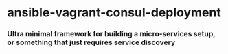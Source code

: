 # ansible-vagrant-consul-deployment

### Ultra minimal framework for building a micro-services setup, or something that just requires service discovery

